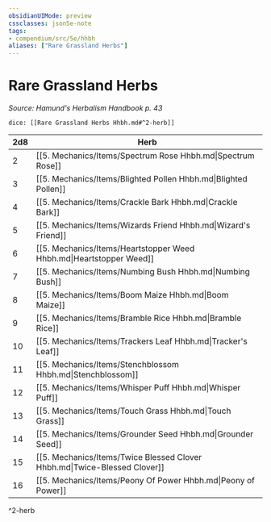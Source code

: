 ```yaml
---
obsidianUIMode: preview
cssclasses: json5e-note
tags:
- compendium/src/5e/hhbh
aliases: ["Rare Grassland Herbs"]
---
```

# Rare Grassland Herbs
*Source: Hamund's Herbalism Handbook p. 43* 

`dice: [[Rare Grassland Herbs Hhbh.md#^2-herb]]`

| 2d8 | Herb |
|-----|------|
| 2 | [[5. Mechanics/Items/Spectrum Rose Hhbh.md\|Spectrum Rose]] |
| 3 | [[5. Mechanics/Items/Blighted Pollen Hhbh.md\|Blighted Pollen]] |
| 4 | [[5. Mechanics/Items/Crackle Bark Hhbh.md\|Crackle Bark]] |
| 5 | [[5. Mechanics/Items/Wizards Friend Hhbh.md\|Wizard's Friend]] |
| 6 | [[5. Mechanics/Items/Heartstopper Weed Hhbh.md\|Heartstopper Weed]] |
| 7 | [[5. Mechanics/Items/Numbing Bush Hhbh.md\|Numbing Bush]] |
| 8 | [[5. Mechanics/Items/Boom Maize Hhbh.md\|Boom Maize]] |
| 9 | [[5. Mechanics/Items/Bramble Rice Hhbh.md\|Bramble Rice]] |
| 10 | [[5. Mechanics/Items/Trackers Leaf Hhbh.md\|Tracker's Leaf]] |
| 11 | [[5. Mechanics/Items/Stenchblossom Hhbh.md\|Stenchblossom]] |
| 12 | [[5. Mechanics/Items/Whisper Puff Hhbh.md\|Whisper Puff]] |
| 13 | [[5. Mechanics/Items/Touch Grass Hhbh.md\|Touch Grass]] |
| 14 | [[5. Mechanics/Items/Grounder Seed Hhbh.md\|Grounder Seed]] |
| 15 | [[5. Mechanics/Items/Twice Blessed Clover Hhbh.md\|Twice-Blessed Clover]] |
| 16 | [[5. Mechanics/Items/Peony Of Power Hhbh.md\|Peony of Power]] |
^2-herb